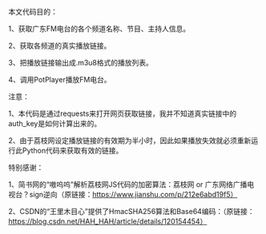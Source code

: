 本文代码目的：

1、获取广东FM电台的各个频道名称、节目、主持人信息。

2、获取各频道的真实播放链接。

3、把播放链接输出成.m3u8格式的播放列表。

4、调用PotPlayer播放FM电台。

注意：

1、本代码是通过requests来打开网页获取链接，我并不知道真实链接中的auth_key是如何计算出来的。

2、由于荔枝网设定播放链接的有效期为半小时，因此如果播放失效就必须重新运行此Python代码来获取有效的链接。



特别感谢：

1、简书网的“嗷呜呜”解析荔枝网JS代码的加密算法：荔枝网 or 广东网络广播电视台？sign逆向（原链接：https://www.jianshu.com/p/212e6abd19f5）

2、CSDN的“王里木目心”提供了HmacSHA256算法和Base64编码：（原链接：https://blog.csdn.net/HAH_HAH/article/details/120154454）
